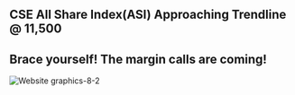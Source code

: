 ## CSE All Share Index(ASI) Approaching Trendline @ 11,500

Brace yourself! The margin calls are coming!
---

![Website graphics-8-2](https://github.com/stockpickslk/stockpickslk.github.io/assets/173802017/70d3c061-e1e9-4367-931b-abc90877c2b6)
